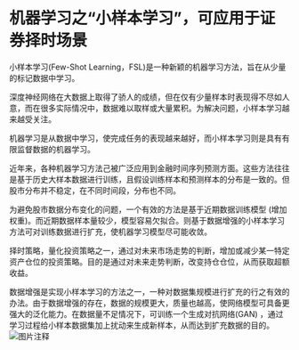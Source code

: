 # 机器学习之“小样本学习”，可应用于证券择时场景

小样本学习(Few-Shot Learning，FSL)是一种新颖的机器学习方法，旨在从少量的标记数据中学习。

深度神经网络在大数据上取得了骄人的成绩，但在仅有少量样本时表现得不尽如人意，而在很多实际情况中，数据难以取样或大量累积。为解决问题，小样本学习越来越受关注。

机器学习是从数据中学习，使完成任务的表现越来越好，而小样本学习则是具有有限监督数据的机器学习。

近年来，各种机器学习方法己被广泛应用到金融时间序列预测方面。这些方法往往是基于历史大样本数据进行训练，且假设训练样本和预测样本的分布是一致的。但股市分布并不稳定，在不同时间段，分布也不同。

为避免股市数据分布变化的问题，一个有效的方法是基于近期数据训练模型 (增加权重)。而近期数据样本量较少，模型容易欠拟合。则基于数据增强的小样本学习方法可对训练数据进行扩充，使机器学习模型尽可能收敛。

择时策略，量化投资策略之一，通过对未来市场走势的判断，增加或减少某一特定资产仓位的投资策略。目的是通过对未来走势判断，改变持仓仓位，从而获取超额收益。

数据增强是实现小样本学习的方法之一，一种对数据集规模进行扩充的行之有效的办法。由于数据增强的存在，数据的规模更大，质量也越高，使网络模型可具备更强大的泛化能力。在数据量不足情况下，可训练一个生成对抗网络(GAN) ，通过学习过程给小样本数据集加上扰动来生成新样本，从而达到扩充数据的目的。 
![图片注释](http://storage-uqer.datayes.com/6245aa787bf0370166768fd0/23c2e442-29a8-11ed-99dd-0242ac140002)
